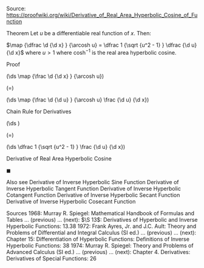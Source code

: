 # 

Source: https://proofwiki.org/wiki/Derivative_of_Real_Area_Hyperbolic_Cosine_of_Function



Theorem
Let $u$ be a differentiable real function of $x$.
Then:

$\map {\dfrac \d {\d x} } {\arcosh u} = \dfrac 1 {\sqrt {u^2 - 1} } \dfrac {\d u} {\d x}$
where $u > 1$
where $\cosh^{-1}$ is the real area hyperbolic cosine.


Proof













\(\ds \map {\frac \d {\d x} } {\arcosh u}\)

\(=\)







\(\ds \map {\frac \d {\d u} } {\arcosh u} \frac {\d u} {\d x}\)





Chain Rule for Derivatives














\(\ds \)

\(=\)







\(\ds \dfrac 1 {\sqrt {u^2 - 1} } \frac {\d u} {\d x}\)





Derivative of Real Area Hyperbolic Cosine



$\blacksquare$


Also see
Derivative of Inverse Hyperbolic Sine Function
Derivative of Inverse Hyperbolic Tangent Function
Derivative of Inverse Hyperbolic Cotangent Function
Derivative of Inverse Hyperbolic Secant Function
Derivative of Inverse Hyperbolic Cosecant Function


Sources
1968: Murray R. Spiegel: Mathematical Handbook of Formulas and Tables ... (previous) ... (next): $\S 13$: Derivatives of Hyperbolic and Inverse Hyperbolic Functions: $13.38$
1972: Frank Ayres, Jr. and J.C. Ault: Theory and Problems of Differential and Integral Calculus (SI ed.) ... (previous) ... (next): Chapter $15$: Differentiation of Hyperbolic Functions: Definitions of Inverse Hyperbolic Functions: $38$
1974: Murray R. Spiegel: Theory and Problems of Advanced Calculus (SI ed.) ... (previous) ... (next): Chapter $4$. Derivatives: Derivatives of Special Functions: $26$




